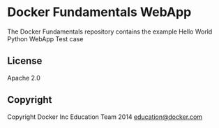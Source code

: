 Docker Fundamentals WebApp
==========================

The Docker Fundamentals repository contains the example Hello World Python WebApp
Test case
## License

Apache 2.0

## Copyright

Copyright Docker Inc Education Team 2014 <education@docker.com>
